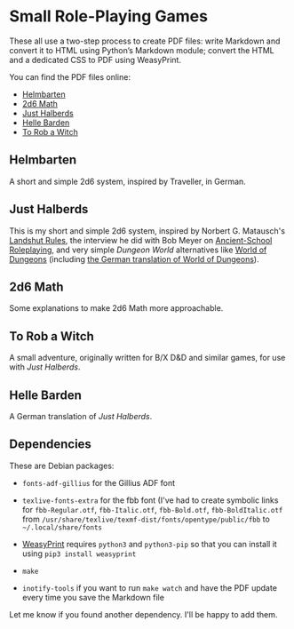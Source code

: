 # Small Role-Playing Games

These all use a two-step process to create PDF files: write Markdown
and convert it to HTML using Python’s Markdown module; convert the
HTML and a dedicated CSS to PDF using WeasyPrint.

You can find the PDF files online:

* [Helmbarten](https://alexschroeder.ch/pdfs/Helmbarten.pdf)
* [2d6 Math](https://alexschroeder.ch/pdfs/2d6-Math.pdf)
* [Just Halberds](https://alexschroeder.ch/pdfs/Just-Halberds.pdf)
* [Helle Barden](https://alexschroeder.ch/pdfs/Helle-Barden.pdf)
* [To Rob a Witch](https://alexschroeder.ch/pdfs/To-Rob-A-Witch.pdf)

## Helmbarten

A short and simple 2d6 system, inspired by Traveller, in German.

## Just Halberds

This is my short and simple 2d6 system, inspired by
Norbert G. Matausch's
[Landshut Rules](https://darkwormcolt.blogspot.com/p/landshut-rules.html),
the interview he did with Bob Meyer on
[Ancient-School Roleplaying](https://darkwormcolt.blogspot.com/2020/03/ancient-school-roleplaying-exclusive.html),
and very simple *Dungeon World* alternatives like
[World of Dungeons](https://alexschroeder.ch/pdfs/World%20of%20Dungeons%20(black%20&%20white).pdf)
(including
[the German translation of World of Dungeons](https://alexschroeder.ch/pdfs/Wold%20of%20Dungeons%20(Deutsch).pdf)).

## 2d6 Math

Some explanations to make 2d6 Math more approachable.

## To Rob a Witch

A small adventure, originally written for B/X D&D and similar games,
for use with *Just Halberds*.

## Helle Barden

A German translation of *Just Halberds*.

## Dependencies

These are Debian packages:

* `fonts-adf-gillius` for the Gillius ADF font

* `texlive-fonts-extra` for the fbb font (I've had to create symbolic
  links for `fbb-Regular.otf`, `fbb-Italic.otf`, `fbb-Bold.otf`,
  `fbb-BoldItalic.otf` from
  `/usr/share/texlive/texmf-dist/fonts/opentype/public/fbb` to
  `~/.local/share/fonts`
  
* [WeasyPrint](https:/pypi.orgprojectWeasyPrint) requires `python3`
  and `python3-pip` so that you can install it using `pip3 install
  weasyprint`
  
* `make`

* `inotify-tools` if you want to run `make watch` and have the PDF
  update every time you save the Markdown file

Let me know if you found another dependency. I'll be happy to add
them.

